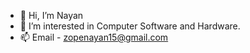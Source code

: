 - 👋 Hi, I’m Nayan
- 👀 I’m interested in Computer Software and Hardware.
- 📫 Email - zopenayan15@gmail.com

<!---
nxz24/nxz24 is a ✨ special ✨ repository because its `README.md` (this file) appears on your GitHub profile.
You can click the Preview link to take a look at your changes.
--->
